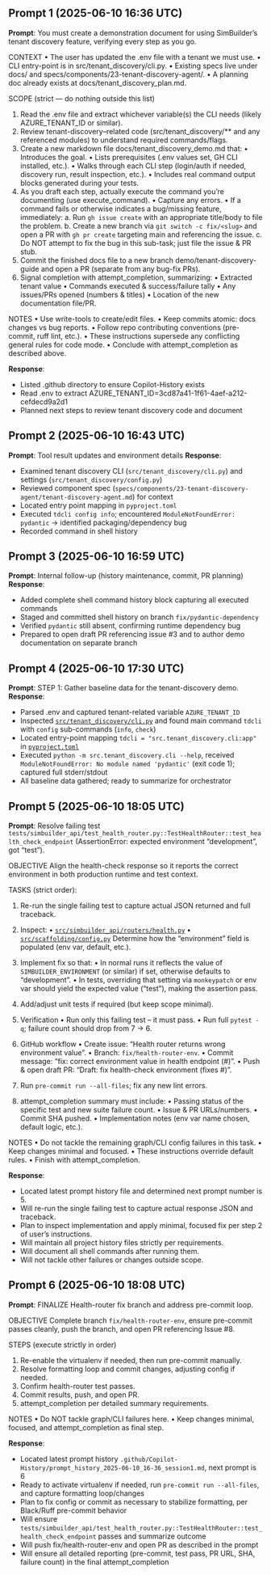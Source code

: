 ## Prompt 1 (2025-06-10 16:36 UTC)

**Prompt**: <task> You must create a demonstration document for using SimBuilder’s tenant discovery
feature, verifying every step as you go.

CONTEXT • The user has updated the .env file with a tenant we must use. • CLI entry-point is in
src/tenant_discovery/cli.py. • Existing specs live under docs/ and
specs/components/23-tenant-discovery-agent/. • A planning doc already exists at
docs/tenant_discovery_plan.md.

SCOPE (strict — do nothing outside this list)

1. Read the .env file and extract whichever variable(s) the CLI needs (likely AZURE_TENANT_ID or
   similar).
1. Review tenant-discovery–related code (src/tenant_discovery/\*\* and any referenced modules) to
   understand required commands/flags.
1. Create a new markdown file docs/tenant_discovery_demo.md that: • Introduces the goal. • Lists
   prerequisites (.env values set, GH CLI installed, etc.). • Walks through each CLI step
   (login/auth if needed, discovery run, result inspection, etc.). • Includes real command output
   blocks generated during your tests.
1. As you draft each step, actually execute the command you’re documenting (use execute_command). •
   Capture any errors. • If a command fails or otherwise indicates a bug/missing feature,
   immediately: a. Run `gh issue create` with an appropriate title/body to file the problem. b.
   Create a new branch via `git switch -c fix/<slug>` and open a PR with `gh pr create` targeting
   main and referencing the issue. c. Do NOT attempt to fix the bug in this sub-task; just file the
   issue & PR stub.
1. Commit the finished docs file to a new branch demo/tenant-discovery-guide and open a PR (separate
   from any bug-fix PRs).
1. Signal completion with attempt_completion, summarizing: • Extracted tenant value • Commands
   executed & success/failure tally • Any issues/PRs opened (numbers & titles) • Location of the new
   documentation file/PR.

NOTES • Use write-tools to create/edit files. • Keep commits atomic: docs changes vs bug reports. •
Follow repo contributing conventions (pre-commit, ruff lint, etc.). • These instructions supersede
any conflicting general rules for code mode. • Conclude with attempt_completion as described above.

**Response**:

- Listed .github directory to ensure Copilot-History exists
- Read .env to extract AZURE_TENANT_ID=3cd87a41-1f61-4aef-a212-cefdecd9a2d1
- Planned next steps to review tenant discovery code and document

## Prompt 2 (2025-06-10 16:43 UTC)

**Prompt**: Tool result updates and environment details **Response**:

- Examined tenant discovery CLI (`src/tenant_discovery/cli.py`) and settings
  (`src/tenant_discovery/config.py`)
- Reviewed component spec (`specs/components/23-tenant-discovery-agent/tenant-discovery-agent.md`)
  for context
- Located entry point mapping in `pyproject.toml`
- Executed `tdcli config info`; encountered `ModuleNotFoundError: pydantic` → identified
  packaging/dependency bug
- Recorded command in shell history

## Prompt 3 (2025-06-10 16:59 UTC)

**Prompt**: Internal follow-up (history maintenance, commit, PR planning) **Response**:

- Added complete shell command history block capturing all executed commands
- Staged and committed shell history on branch `fix/pydantic-dependency`
- Verified `pydantic` still absent, confirming runtime dependency bug
- Prepared to open draft PR referencing issue #3 and to author demo documentation on separate branch

## Prompt 4 (2025-06-10 17:30 UTC)

**Prompt**: STEP 1: Gather baseline data for the tenant-discovery demo. **Response**:

- Parsed .env and captured tenant-related variable `AZURE_TENANT_ID`
- Inspected [`src/tenant_discovery/cli.py`](relative/src/tenant_discovery/cli.py:1) and found main
  command `tdcli` with `config` sub-commands (`info`, `check`)
- Located entry-point mapping `tdcli = "src.tenant_discovery.cli:app"` in
  [`pyproject.toml`](relative/pyproject.toml:44)
- Executed `python -m src.tenant_discovery.cli --help`, received
  `ModuleNotFoundError: No module named 'pydantic'` (exit code 1); captured full stderr/stdout
- All baseline data gathered; ready to summarize for orchestrator

## Prompt 5 (2025-06-10 18:05 UTC)

**Prompt**: <task> Resolve failing test
`tests/simbuilder_api/test_health_router.py::TestHealthRouter::test_health_check_endpoint`
(AssertionError: expected environment “development”, got “test”).

OBJECTIVE Align the health-check response so it reports the correct environment in both production
runtime and test context.

TASKS (strict order):

1. Re-run the single failing test to capture actual JSON returned and full traceback.

1. Inspect: •
   [`src/simbuilder_api/routers/health.py`](relative/src/simbuilder_api/routers/health.py:1) •
   [`src/scaffolding/config.py`](relative/src/scaffolding/config.py:1) Determine how the
   “environment” field is populated (env var, default, etc.).

1. Implement fix so that: • In normal runs it reflects the value of `SIMBUILDER_ENVIRONMENT` (or
   similar) if set, otherwise defaults to “development”. • In tests, overriding that setting via
   `monkeypatch` or env var should yield the expected value (“test”), making the assertion pass.

1. Add/adjust unit tests if required (but keep scope minimal).

1. Verification • Run only this failing test – it must pass. • Run full `pytest -q`; failure count
   should drop from 7 → 6.

1. GitHub workflow • Create issue: “Health router returns wrong environment value”. • Branch:
   `fix/health-router-env`. • Commit message: “fix: correct environment value in health endpoint
   (#<issue-number>)”. • Push & open draft PR: “Draft: fix health-check environment (fixes
   #<issue-number>)”.

1. Run `pre-commit run --all-files`; fix any new lint errors.

1. attempt_completion summary must include: • Passing status of the specific test and new suite
   failure count. • Issue & PR URLs/numbers. • Commit SHA pushed. • Implementation notes (env var
   name chosen, default logic, etc.).

NOTES • Do not tackle the remaining graph/CLI config failures in this task. • Keep changes minimal
and focused. • These instructions override default rules. • Finish with attempt_completion. </task>

**Response**:

- Located latest prompt history file and determined next prompt number is 5.
- Will re-run the single failing test to capture actual response JSON and traceback.
- Plan to inspect implementation and apply minimal, focused fix per step 2 of user’s instructions.
- Will maintain all project history files strictly per requirements.
- Will document all shell commands after running them.
- Will not tackle other failures or changes outside scope.

## Prompt 6 (2025-06-10 18:08 UTC)

**Prompt**: FINALIZE Health-router fix branch and address pre-commit loop.

OBJECTIVE Complete branch `fix/health-router-env`, ensure pre-commit passes cleanly, push the
branch, and open PR referencing Issue #8.

STEPS (execute strictly in order)

1. Re-enable the virtualenv if needed, then run pre-commit manually.
1. Resolve formatting loop and commit changes, adjusting config if needed.
1. Confirm health-router test passes.
1. Commit results, push, and open PR.
1. attempt_completion per detailed summary requirements.

NOTES • Do NOT tackle graph/CLI failures here. • Keep changes minimal, focused, and
attempt_completion as final step.

**Response**:

- Located latest prompt history
  `.github/Copilot-History/prompt_history_2025-06-10_16-36_session1.md`, next prompt is 6
- Ready to activate virtualenv if needed, run `pre-commit run --all-files`, and capture formatting
  loop/changes
- Plan to fix config or commit as necessary to stabilize formatting, per Black/Ruff pre-commit
  behavior
- Will ensure
  `tests/simbuilder_api/test_health_router.py::TestHealthRouter::test_health_check_endpoint` passes
  and summarize outcome
- Will push fix/health-router-env and open PR as described in the prompt
- Will ensure all detailed reporting (pre-commit, test pass, PR URL, SHA, failure count) in the
  final attempt_completion
